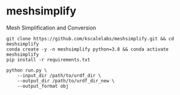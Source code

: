 # meshsimplify

Mesh Simplification and Conversion

```
git clone https://github.com/kscalelabs/meshsimplify.git && cd meshsimplify
conda create -y -n meshsimplify python=3.8 && conda activate meshsimplify
pip install -r requirements.txt
```

```
python run.py \
    --input_dir /path/to/urdf_dir \
    --output_dir /path/to/urdf_dir_new \
    --output_format obj    
```
